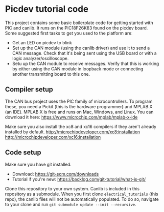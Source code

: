 # Picdev tutorial code

This project contains some basic boilerplate code for getting started with PIC and canlib. It runs on the PIC18F26K83 found on the picdev board. Some suggested first tasks to get you used to the platform are:
* Get an LED on picdev to blink
* Set up the CAN module (using the canlib driver) and use it to send a CAN message. Check that it's being sent using the USB board or with a logic analyzer/oscilloscope.
* Setu up the CAN module to receive messages. Verify that this is working by either using the CAN module in loopback mode or connecting another transmitting board to this one.

## Compiler setup
The CAN bus project uses the PIC family of microcontrollers. To program these, you need a Pickit (this is the hardware programmer) and MPLAB X (an IDE). MPLAB X is free and runs on Mac, Windows, and Linux. You can download it here: https://www.microchip.com/mplab/mplab-x-ide

Make sure you also install the xc8 and xc16 compilers if they aren't already installed by default.
http://microchipdeveloper.com/xc8:installation
http://microchipdeveloper.com/xc16:installation

## Code setup
Make sure you have git installed.
* Download: https://git-scm.com/downloads
* Tutorial if you're new: https://backlog.com/git-tutorial/what-is-git/

Clone this repository to your own system. Canlib is included in this repository as a submodule. When you first clone `electrical_tutorials` (this repo), the canlib files will not be automatically populated. To do so, navigate to your clone and run `git submodule update --init --recursive`.

